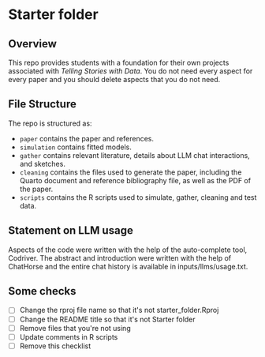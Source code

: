 # Starter folder

## Overview

This repo provides students with a foundation for their own projects associated with *Telling Stories with Data*. You do not need every aspect for every paper and you should delete aspects that you do not need.


## File Structure

The repo is structured as:

-   `paper` contains the paper and references.
-   `simulation` contains fitted models. 
-   `gather` contains relevant literature, details about LLM chat interactions, and sketches.
-   `cleaning` contains the files used to generate the paper, including the Quarto document and reference bibliography file, as well as the PDF of the paper. 
-   `scripts` contains the R scripts used to simulate, gather, cleaning and test data.


## Statement on LLM usage

Aspects of the code were written with the help of the auto-complete tool, Codriver. The abstract and introduction were written with the help of ChatHorse and the entire chat history is available in inputs/llms/usage.txt.

## Some checks

- [ ] Change the rproj file name so that it's not starter_folder.Rproj
- [ ] Change the README title so that it's not Starter folder
- [ ] Remove files that you're not using
- [ ] Update comments in R scripts
- [ ] Remove this checklist
